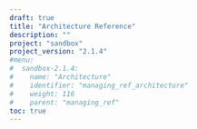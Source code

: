 ```yaml
---
draft: true
title: "Architecture Reference"
description: ""
project: "sandbox"
project_version: "2.1.4"
#menu:
#  sandbox-2.1.4:
#    name: "Architecture"
#    identifier: "managing_ref_architecture"
#    weight: 116
#    parent: "managing_ref"
toc: true
---
```


<!-- TODO: Add Content -->
